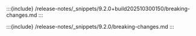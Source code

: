 :::{include} /release-notes/_snippets/9.2.0+build202510300150/breaking-changes.md
:::

:::{include} /release-notes/_snippets/9.2.0/breaking-changes.md
:::

